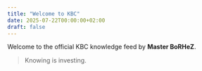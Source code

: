```yaml
---
title: "Welcome to KBC"
date: 2025-07-22T00:00:00+02:00
draft: false
---
```


Welcome to the official KBC knowledge feed by **Master BoRHeZ**.

> Knowing is investing.
